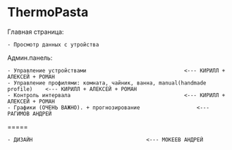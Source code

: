 # ThermoPasta

Главная страница:

	- Просмотр данных с утройства

Админ.панель:

	- Управление устройствами  								<--- КИРИЛЛ + АЛЕКСЕЙ + РОМАН
	- Управление профилями: комната, чайник, ванна, manual(handmade profile) 	<--- КИРИЛЛ + АЛЕКСЕЙ + РОМАН
	- Контроль интервала  									<--- КИРИЛЛ + АЛЕКСЕЙ + РОМАН
	- Графики (ОЧЕНЬ ВАЖНО). + прогнозирование					<--- РАГИМОВ АНДРЕЙ

=====

	- ДИЗАЙН									<--- МОКЕЕВ АНДРЕЙ
